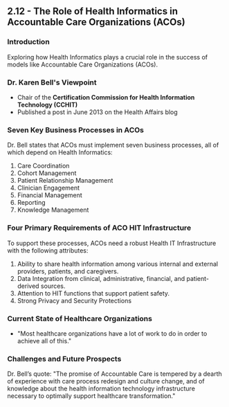 ## 2.12 - The Role of Health Informatics in Accountable Care Organizations (ACOs)

### Introduction
Exploring how Health Informatics plays a crucial role in the success of models like Accountable Care Organizations (ACOs).

### Dr. Karen Bell's Viewpoint
- Chair of the **Certification Commission for Health Information Technology (CCHIT)**
- Published a post in June 2013 on the Health Affairs blog

### Seven Key Business Processes in ACOs
Dr. Bell states that ACOs must implement seven business processes, all of which depend on Health Informatics:
1. Care Coordination
2. Cohort Management
3. Patient Relationship Management
4. Clinician Engagement
5. Financial Management
6. Reporting
7. Knowledge Management

### Four Primary Requirements of ACO HIT Infrastructure
To support these processes, ACOs need a robust Health IT Infrastructure with the following attributes:
1. Ability to share health information among various internal and external providers, patients, and caregivers.
2. Data Integration from clinical, administrative, financial, and patient-derived sources.
3. Attention to HIT functions that support patient safety.
4. Strong Privacy and Security Protections

### Current State of Healthcare Organizations
- "Most healthcare organizations have a lot of work to do in order to achieve all of this."

### Challenges and Future Prospects
Dr. Bell’s quote: "The promise of Accountable Care is tempered by a dearth of experience with care process redesign and culture change, and of knowledge about the health information technology infrastructure necessary to optimally support healthcare transformation."

